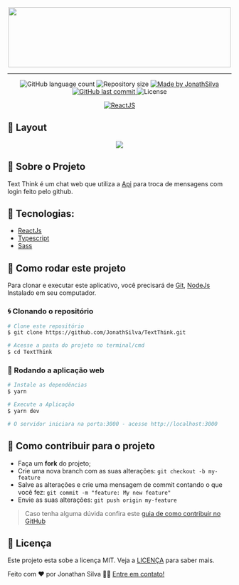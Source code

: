 <div align="center">
<img margin:"0px" "Text-Think" width="500px" height="135px" src="https://i.imgur.com/4h8Dj6Q.png">
</div><hr/>

<!--#### <div align="center"> Website: </br> `https://getissues.vercel.app/` </div> -->

<p align="center">

<img alt="GitHub language count" src="https://img.shields.io/github/languages/count/JonathSilva/TextThink">

<img alt="Repository size" src="https://img.shields.io/github/repo-size/JonathSilva/TextThink">

<a href="https://www.linkedin.com/in/jonathsilva/">
    <img alt="Made by JonathSilva" src="https://img.shields.io/badge/made%20by-JonathSilva-blue">
</a>

<a href="https://github.com/JonathSilva/TextThink/commits/main">
    <img alt="GitHub last commit" src="https://img.shields.io/github/last-commit/JonathSilva/TextThink?color=blue">
</a>

<img alt="License" src="https://img.shields.io/badge/license-MIT-brightgreen?color=blue">

</p>

<p align="center">

<a href="https://reactjs.org/">
  <img alt="ReactJS" src="https://img.shields.io/static/v1?color=blue&label=React&message=JS&?style=plastic&logo=React">
</a>
<!--   <a href="https://styled-components.com/">
   <img alt="Styled-Components"  src="https://img.shields.io/badge/style-%F0%9F%92%85%20styled--components-orange.svg?colorB=daa357&colorA=db748e">
  </a> -->

</p>

## 🎨 Layout

<div align="center">
<img margin:"0px" "Text-Think" src="https://i.imgur.com/Zg6hts9.png">
</div>

## 🚀 Sobre o Projeto

Text Think é um chat web que utiliza a [Api](https://github.com/JonathSilva/Nodejs-nlwheat) para troca de mensagens com login feito pelo github.

## 🔨 Tecnologias:

- [ReactJs][reactjs]
- [Typescript][typescript]
- [Sass][scss]

<!-- ## 📋 Implementações

- [✔️] Estruturar o site.
- [✔️] Responsividade.
- [✔️] Criar o componente de Hobbies.
- [❌] Modo claro -->

## 🚀 Como rodar este projeto

Para clonar e executar este aplicativo, você precisará de [Git](https://git-scm.com), [NodeJs][nodejs] Instalado em seu computador.

### 🌀 Clonando o repositório

```bash
# Clone este repositório
$ git clone https://github.com/JonathSilva/TextThink.git

# Acesse a pasta do projeto no terminal/cmd
$ cd TextThink

```

### 🧭 Rodando a aplicação web

```bash
# Instale as dependências
$ yarn

# Execute a Aplicação
$ yarn dev

# O servidor iniciara na porta:3000 - acesse http://localhost:3000
```

## 🤔 Como contribuir para o projeto

- Faça um **fork** do projeto;
- Crie uma nova branch com as suas alterações: `git checkout -b my-feature`
- Salve as alterações e crie uma mensagem de commit contando o que você fez: `git commit -m "feature: My new feature"`
- Envie as suas alterações: `git push origin my-feature`

> Caso tenha alguma dúvida confira este [guia de como contribuir no GitHub](https://github.com/firstcontributions/first-contributions)

## 📝 Licença

Este projeto esta sobe a licença MIT. Veja a [LICENÇA][license] para saber mais.

Feito com ❤️ por Jonathan Silva 👋🏽 [Entre em contato!](https://www.linkedin.com/in/jonathsilva)

[nodejs]: https://nodejs.org/
[express]: https://expressjs.com/
[uuidv4]: https://www.npmjs.com/package/uuidv4
[nodemon]: https://www.npmjs.com/package/nodemon
[rs]: https://rocketseat.com.br

[scss]: https://sass-lang.com/
[license]: https://opensource.org/licenses/MIT
[postgres]: https://www.postgresql.org/
[multer]: https://www.npmjs.com/package/multer
[reactjs]: https://reactjs.org/
[babel]: https://babeljs.io/
[webpack]: https://webpack.js.org/
[license]: https://opensource.org/licenses/MIT
[typescript]: https://www.typescriptlang.org/
[styled]: https://styled-components.com/
